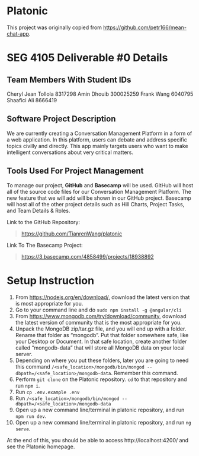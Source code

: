 # Platonic

This project was originally copied from https://github.com/petr166/mean-chat-app.

# SEG 4105 Deliverable #0 Details

## Team Members With Student IDs
Cheryl Jean Tollola		8317298
Amin Dhouib				300025259
Frank Wang 				6040795
Shaafici Ali			8666419

## Software Project Description
We are currently creating a Conversation Management Platform in a form of a web application. In this platform, users can debate and address specific topics civilly and directly. This app mainly targets users who want to make intelligent conversations about very critical matters.

## Tools Used For Project Management
To manage our project, **GitHub** and **Basecamp** will be used. GitHub will host all of the source code files for our Conversation Management Platform. The new feature that we will add will be shown in our GitHub project. Basecamp will host all of the other project details such as Hill Charts, Project Tasks, and Team Details & Roles. 

Link to the GitHub Repository: 
> https://github.com/TianrenWang/platonic

Link To The Basecamp Project:
> https://3.basecamp.com/4858499/projects/18938892

# Setup Instruction
1. From https://nodejs.org/en/download/, download the latest version that is most appropriate for you.
2. Go to your command line and do `sudo npm install -g @angular/cli`
3. From https://www.mongodb.com/try/download/community, download the latest version of community that is the most appropriate for you.
4. Unpack the MongoDB zip/tar.gz file, and you will end up with a folder. Rename that folder as “mongodb”. Put that folder somewhere safe, like your Desktop or Document. In that safe location, create another folder called “mongodb-data” that will store all MongoDB data on your local server.
5. Depending on where you put these folders, later you are going to need this command `/<safe_location>/mongodb/bin/mongod --dbpath=/<safe_location>/mongodb-data`. Remember this command.
6. Perform `git clone` on the Platonic repository. `cd` to that repository and run `npm i`.
7. Run `cp .env.example .env`
8. Run `/<safe_location>/mongodb/bin/mongod --dbpath=/<safe_location>/mongodb-data`
9. Open up a new command line/terminal in platonic repository, and run `npm run dev`.
10. Open up a new command line/terminal in platonic repository, and run `ng serve`.

At the end of this, you should be able to access http://localhost:4200/ and see the Platonic homepage.
